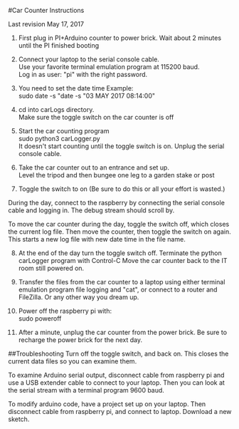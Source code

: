 #Car Counter Instructions

Last revision May 17, 2017

1. First plug in PI+Arduino counter to power brick.
Wait about 2 minutes until the PI finished booting

2. Connect your laptop to the serial console cable.   
Use your favorite terminal emulation program at 115200 baud.  
Log in as user: "pi" with the right password.

3. You need to set the date time  Example:  
sudo date -s "date -s "03 MAY 2017 08:14:00"

4. cd into carLogs directory.  
Make sure the toggle switch on the car counter is off

5. Start the car counting program  
 sudo python3 carLogger.py  
It doesn't start counting until the toggle switch is on.
Unplug the serial console cable.

6. Take the car counter out to an entrance and set up.  
Level the tripod and then bungee one leg to a garden stake or post

7. Toggle the switch to on (Be sure to do this or all your effort is wasted.)

During the day, connect to the raspberry by connecting the serial console
cable and logging in. The debug stream should scroll by.

To move the car counter during the day, toggle the switch off, which closes
the current log file. Then move the counter, then toggle the switch on again. 
This starts a new log file with new date time in the file name.

8. At the end of the day turn the toggle switch off. 
Terminate the python carLogger program with Control-C
Move the car counter back to the IT room still powered on.

9. Transfer the files from the car counter to a laptop using either terminal
emulation program file logging and "cat", or connect to a router and FileZilla. Or any
other way you dream up.

10. Power off the raspberry pi with:  
sudo poweroff

11. After a minute, unplug the car counter from the power brick. 
Be sure to recharge the power brick for the next day.

##Troubleshooting
Turn off the toggle switch, and back on. This closes the current data files so you can examine them.

To examine Arduino serial output, disconnect cable from raspberry pi
and use a USB extender cable to connect to your laptop. Then
you can look at the serial stream with a terminal program 9600 baud.

To modify arduino code, have a project set up on your laptop.
Then disconnect cable from raspberry pi, and connect to laptop.
Download a new sketch.

